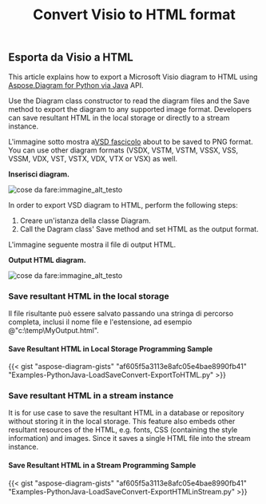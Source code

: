﻿---
title: Convert Visio to HTML format 
linktitle: Convert Visio to HTML
type: docs
weight: 30
url: /it/python-java/convert-visio-to-html/
description: This topic show you how to convert Visio to html formats using Aspose.Diagram for Python via Java. Convert VSD, VSS, VDW, VST, VSDX, VSSX, VSTX, VSDM, VSTM, VSSM to html with a few lines of code.
---
## **Esporta da Visio a HTML** ##
This article explains how to export a Microsoft Visio diagram to HTML using [Aspose.Diagram for Python via Java](https://products.aspose.com/diagram/python-java/) API.

Use the Diagram class constructor to read the diagram files and the Save method to export the diagram to any supported image format. Developers can save resultant HTML in the local storage or directly to a stream instance.

 L'immagine sotto mostra a[VSD fascicolo](ExportToHTML.vsd) about to be saved to PNG format. You can use other diagram formats (VSDX, VSTM, VSTM, VSSX, VSS, VSSM, VDX, VST, VSTX, VDX, VTX or VSX) as well.

**Inserisci diagram.**

![cose da fare:immagine_alt_testo](http://i.imgur.com/YX4BNNq.png)

In order to export VSD diagram to HTML, perform the following steps:

1. Creare un'istanza della classe Diagram.
1. Call the Dagram class' Save method and set HTML as the output format.

L'immagine seguente mostra il file di output HTML.

**Output HTML diagram.**

![cose da fare:immagine_alt_testo](http://i.imgur.com/syavUqI.png)

### **Save resultant HTML in the local storage**
Il file risultante può essere salvato passando una stringa di percorso completa, inclusi il nome file e l'estensione, ad esempio @"c:\temp\MyOutput.html".

#### **Save Resultant HTML in Local Storage Programming Sample**
{{< gist "aspose-diagram-gists" "af605f5a3113e8afc05e4bae8990fb41" "Examples-PythonJava-LoadSaveConvert-ExportToHTML.py" >}}



### **Save resultant HTML in a stream instance**
It is for use case to save the resultant HTML in a database or repository without storing it in the local storage. This feature also embeds other resultant resources of the HTML, e.g. fonts, CSS (containing the style information) and images. Since it saves a single HTML file into the stream instance.
#### **Save Resultant HTML in a Stream Programming Sample**
{{< gist "aspose-diagram-gists" "af605f5a3113e8afc05e4bae8990fb41" "Examples-PythonJava-LoadSaveConvert-ExportHTMLinStream.py" >}}
